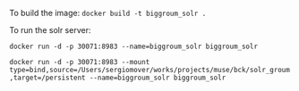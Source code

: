 To build the image:
    ```docker build -t biggroum_solr .```

To run the solr server:

```docker run -d -p 30071:8983 --name=biggroum_solr biggroum_solr```

```docker run -d -p 30071:8983 --mount type=bind,source=/Users/sergiomover/works/projects/muse/bck/solr_groum,target=/persistent --name=biggroum_solr biggroum_solr```

